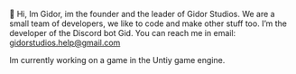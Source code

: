 👋 Hi, Im Gidor, im the founder and the leader of Gidor Studios.
We are a small team of developers, we like to code and make other stuff too.
I’m the developer of the Discord bot Gid.
You can reach me in email: gidorstudios.help@gmail.com

Im currently working on a game in the Untiy game engine.

<!---
GidorStudios/GidorStudios is a ✨ special ✨ repository because its `README.md` (this file) appears on your GitHub profile.
You can click the Preview link to take a look at your changes.
--->

